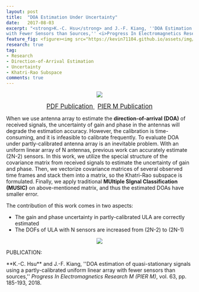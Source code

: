 ```yaml
---
layout: post
title:  "DOA Estimation Under Uncertainty"
date:   2017-08-03
excerpt: "<strong>K.-C. Hsu</strong> and J.-F. Kiang, ''DOA Estimation of Quasi-Stationary Signals Using a Partly-Calibrated Uniform Linear Array
with Fewer Sensors than Sources,'' <i>Progress In Electromagnetics Research M (PIER M)</i>, vol. 63, pp. 185-193, 2018."
feature_fig: <figure><img src="https://kevin71104.github.io/assets/img/DOA_UNCERTAINTY/Estimation_Compare.jpg"></figure>
research: true
tag:
- Research
- Direction-of-Arrival Estimation
- Uncertainty
- Khatri-Rao Subspace
comments: true
---
```

<center>
<figure>
	<img src="{{site.url}}/assets/img/DOA_UNCERTAINTY/flow_chart.jpg">
</figure>
</center>

<center>
	<a href="https://kevin71104.github.io/assets/document/DOA_UNCERTAINTY.pdf" target="_blank" class="btn btn-danger">
		<span style="font-size: 120%;">
		PDF Publication
		</span>
	</a>
	&nbsp;
	<a href="http://www.jpier.org/PIERM/pier.php?paper=17080306" target="_blank" class="btn btn-warning">
		<span style="font-size: 120%;">
		PIER M Publication
		</span>
	</a>
</center>

When we use antenna array to estimate the **direction-of-arrival (DOA)** of received signals, 
the uncertainty of gain and phase in the antennas will degrade the estimation accuracy.
However, the calibration is time-consuming, and it is infeasible to calibrate frequently.
To evaluate DOA under partly-calibrated antenna array is an inevitable problem.
With an uniform linear array of N antennas, previous work can accurately estimate (2N-2) sensors.
In this work, we utilize the special structure of the covariance matrix from received signals to estimate the uncertainty of gain and phase.
Then, we vectorize covariance matrices of several observed time frames and stack them into a matrix, 
so the Khatri-Rao subspace is formulated.
Finally, we apply traditional **MUltiple SIgnal Classification (MUSIC)** on above-mentioned matrix, 
and thus the estimated DOAs have smaller error.

The contribution of this work comes in two aspects:
- The gain and phase uncertainty in partly-calibrated ULA are correctly estimated
- The DOFs of ULA with N sensors are increased from (2N-2) to (2N-1)

<center>
<figure>
	<img src="https://kevin71104.github.io/assets/img/DOA_UNCERTAINTY/Estimation_Compare.jpg">
</figure>
</center>

<p class="double_underline">PUBLICATION:</p>
**K.-C. Hsu** and J.-F. Kiang, 
''DOA estimation of quasi-stationary signals using a partly-calibrated uniform linear array
with fewer sensors than sources,'' 
<i>Progress In Electromagnetics Research M (PIER M)</i>, vol. 63, pp. 185-193, 2018.


